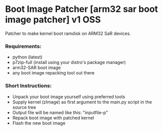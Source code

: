 # Boot Image Patcher [arm32 sar boot image patcher] v1 OSS
  Patcher to make kernel boot ramdisk on ARM32 SaR devices.

### Requirements:
- python (latest)
- p7zip-full (install using your distro's package manager)
- arm32-SAR boot image
- any boot image repacking tool out there

### Short Instructions:
- Unpack your boot image yourself using preferred tools
- Supply kernel (zImage) as first argument to the main.py script in the source tree
- Output file will be named like this: "inputfile-p"
- Repack boot image with patched kernel
- Flash the new boot image
